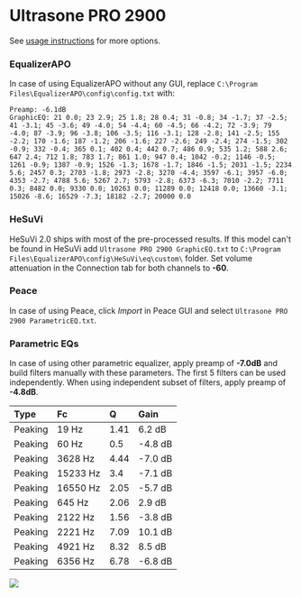 # Ultrasone PRO 2900
See [usage instructions](https://github.com/jaakkopasanen/AutoEq#usage) for more options.

### EqualizerAPO
In case of using EqualizerAPO without any GUI, replace `C:\Program Files\EqualizerAPO\config\config.txt`
with:
```
Preamp: -6.1dB
GraphicEQ: 21 0.0; 23 2.9; 25 1.8; 28 0.4; 31 -0.8; 34 -1.7; 37 -2.5; 41 -3.1; 45 -3.6; 49 -4.0; 54 -4.4; 60 -4.5; 66 -4.2; 72 -3.9; 79 -4.0; 87 -3.9; 96 -3.8; 106 -3.5; 116 -3.1; 128 -2.8; 141 -2.5; 155 -2.2; 170 -1.6; 187 -1.2; 206 -1.6; 227 -2.6; 249 -2.4; 274 -1.5; 302 -0.9; 332 -0.4; 365 0.1; 402 0.4; 442 0.7; 486 0.9; 535 1.2; 588 2.6; 647 2.4; 712 1.8; 783 1.7; 861 1.0; 947 0.4; 1042 -0.2; 1146 -0.5; 1261 -0.9; 1387 -0.9; 1526 -1.3; 1678 -1.7; 1846 -1.5; 2031 -1.5; 2234 5.6; 2457 0.3; 2703 -1.8; 2973 -2.8; 3270 -4.4; 3597 -6.1; 3957 -6.0; 4353 -2.7; 4788 5.6; 5267 2.7; 5793 -2.8; 6373 -6.3; 7010 -2.2; 7711 0.3; 8482 0.0; 9330 0.0; 10263 0.0; 11289 0.0; 12418 0.0; 13660 -3.1; 15026 -8.6; 16529 -7.3; 18182 -2.7; 20000 0.0
```

### HeSuVi
HeSuVi 2.0 ships with most of the pre-processed results. If this model can't be found in HeSuVi add
`Ultrasone PRO 2900 GraphicEQ.txt` to `C:\Program Files\EqualizerAPO\config\HeSuVi\eq\custom\` folder.
Set volume attenuation in the Connection tab for both channels to **-60**.

### Peace
In case of using Peace, click *Import* in Peace GUI and select `Ultrasone PRO 2900 ParametricEQ.txt`.

### Parametric EQs
In case of using other parametric equalizer, apply preamp of **-7.0dB** and build filters manually
with these parameters. The first 5 filters can be used independently.
When using independent subset of filters, apply preamp of **-4.8dB**.

| Type    | Fc       |    Q | Gain    |
|:--------|:---------|:-----|:--------|
| Peaking | 19 Hz    | 1.41 | 6.2 dB  |
| Peaking | 60 Hz    | 0.5  | -4.8 dB |
| Peaking | 3628 Hz  | 4.44 | -7.0 dB |
| Peaking | 15233 Hz | 3.4  | -7.1 dB |
| Peaking | 16550 Hz | 2.05 | -5.7 dB |
| Peaking | 645 Hz   | 2.06 | 2.9 dB  |
| Peaking | 2122 Hz  | 1.56 | -3.8 dB |
| Peaking | 2221 Hz  | 7.09 | 10.1 dB |
| Peaking | 4921 Hz  | 8.32 | 8.5 dB  |
| Peaking | 6356 Hz  | 6.78 | -6.8 dB |

![](https://raw.githubusercontent.com/jaakkopasanen/AutoEq/master/results/innerfidelity/sbaf-serious/Ultrasone%20PRO%202900/Ultrasone%20PRO%202900.png)
